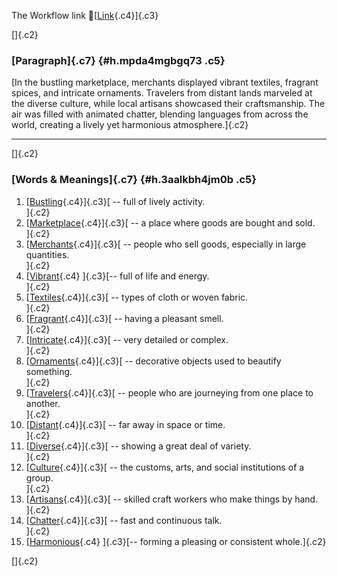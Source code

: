 The Workflow link
👏[[Link](https://www.google.com/url?q=http://www.google.com&sa=D&source=editors&ust=1757722721464396&usg=AOvVaw0NB3uJ67C_Uv0MVXulXg6H){.c4}]{.c3}

[]{.c2}

### [Paragraph]{.c7} {#h.mpda4mgbgq73 .c5}

[In the bustling marketplace, merchants displayed vibrant textiles,
fragrant spices, and intricate ornaments. Travelers from distant lands
marveled at the diverse culture, while local artisans showcased their
craftsmanship. The air was filled with animated chatter, blending
languages from across the world, creating a lively yet harmonious
atmosphere.]{.c2}

------------------------------------------------------------------------

[]{.c2}

### [Words & Meanings]{.c7} {#h.3aalkbh4jm0b .c5}

1.  [[Bustling](https://www.google.com/url?q=http://www.google.com&sa=D&source=editors&ust=1757722721466286&usg=AOvVaw1ynl6Z1RBZvsLptVhkoIs_){.c4}]{.c3}[ --
    full of lively activity.\
    ]{.c2}
2.  [[Marketplace](https://www.google.com/url?q=http://www.google.com&sa=D&source=editors&ust=1757722721466588&usg=AOvVaw178HlEVu8tXY7Ilfeah6zz){.c4}]{.c3}[ --
    a place where goods are bought and sold.\
    ]{.c2}
3.  [[Merchants](https://www.google.com/url?q=http://www.google.com&sa=D&source=editors&ust=1757722721466882&usg=AOvVaw3FzHekb4po9KC5mb-xMvlA){.c4}]{.c3}[ --
    people who sell goods, especially in large quantities.\
    ]{.c2}
4.  [[Vibrant](https://www.google.com/url?q=http://www.google.com&sa=D&source=editors&ust=1757722721467218&usg=AOvVaw0rBinwjf6liuTZAOXYt-V9){.c4}
    ]{.c3}[-- full of life and energy.\
    ]{.c2}
5.  [[Textiles](https://www.google.com/url?q=http://www.google.com&sa=D&source=editors&ust=1757722721467452&usg=AOvVaw2jhgLCVqNNbLBGG-uvBbGw){.c4}]{.c3}[ --
    types of cloth or woven fabric.\
    ]{.c2}
6.  [[Fragrant](https://www.google.com/url?q=http://www.google.com&sa=D&source=editors&ust=1757722721467693&usg=AOvVaw1jlT0089Db5fqNsVTmhjjP){.c4}]{.c3}[ --
    having a pleasant smell.\
    ]{.c2}
7.  [[Intricate](https://www.google.com/url?q=http://www.google.com&sa=D&source=editors&ust=1757722721467898&usg=AOvVaw1ku9-saVZA29tDhRcnY31B){.c4}]{.c3}[ --
    very detailed or complex.\
    ]{.c2}
8.  [[Ornaments](https://www.google.com/url?q=http://www.google.com&sa=D&source=editors&ust=1757722721468151&usg=AOvVaw3r_bykYykifG167oVWGNsz){.c4}]{.c3}[ --
    decorative objects used to beautify something.\
    ]{.c2}
9.  [[Travelers](https://www.google.com/url?q=http://www.google.com&sa=D&source=editors&ust=1757722721468443&usg=AOvVaw303uf8ZPVsDayup_Z4-Mpo){.c4}]{.c3}[ --
    people who are journeying from one place to another.\
    ]{.c2}
10. [[Distant](https://www.google.com/url?q=http://www.google.com&sa=D&source=editors&ust=1757722721468745&usg=AOvVaw3Ptf12x8tvDxvUBum-AjaM){.c4}]{.c3}[ --
    far away in space or time.\
    ]{.c2}
11. [[Diverse](https://www.google.com/url?q=http://www.google.com&sa=D&source=editors&ust=1757722721468990&usg=AOvVaw340IfH3-IHzj5WVEkxTNO2){.c4}]{.c3}[ --
    showing a great deal of variety.\
    ]{.c2}
12. [[Culture](https://www.google.com/url?q=http://www.google.com&sa=D&source=editors&ust=1757722721469324&usg=AOvVaw1PCFII02ygDVSVf0PdC-Iq){.c4}]{.c3}[ --
    the customs, arts, and social institutions of a group.\
    ]{.c2}
13. [[Artisans](https://www.google.com/url?q=http://www.google.com&sa=D&source=editors&ust=1757722721469661&usg=AOvVaw1CXzkuSKYeI_6hUYzzsxbq){.c4}]{.c3}[ --
    skilled craft workers who make things by hand.\
    ]{.c2}
14. [[Chatter](https://www.google.com/url?q=http://www.google.com&sa=D&source=editors&ust=1757722721470128&usg=AOvVaw10ceim2YzVgY9tF6m8DJKt){.c4}]{.c3}[ --
    fast and continuous talk.\
    ]{.c2}
15. [[Harmonious](https://www.google.com/url?q=http://www.google.com&sa=D&source=editors&ust=1757722721470406&usg=AOvVaw2EvnCqv3Ugs6_azhmJrust){.c4}
    ]{.c3}[-- forming a pleasing or consistent whole.]{.c2}

[]{.c2}
